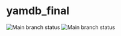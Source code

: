 # yamdb_final
![Main branch status](https://github.com/KolesnikRV/yamdb_final/.github/workflows/yamdb_workflow.yml/badge.svg?branch=main)
![Main branch status](https://github.com/KolesnikRV/yamdb_final/actions/workflows/yamdb_workflow.yml/badge.svg?branch=main)
